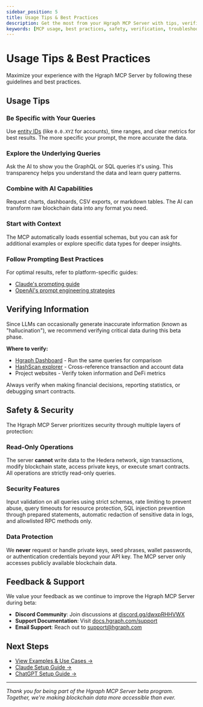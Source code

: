 ```yaml
---
sidebar_position: 5
title: Usage Tips & Best Practices
description: Get the most from your Hgraph MCP Server with tips, verification, and safety information
keywords: [MCP usage, best practices, safety, verification, troubleshooting]
---
```


# Usage Tips & Best Practices

Maximize your experience with the Hgraph MCP Server by following these guidelines and best practices.

## Usage Tips

### Be Specific with Your Queries
Use [entity IDs](./examples#tips-for-better-results) (like `0.0.XYZ` for accounts), time ranges, and clear metrics for best results. The more specific your prompt, the more accurate the data.

### Explore the Underlying Queries
Ask the AI to show you the GraphQL or SQL queries it's using. This transparency helps you understand the data and learn query patterns.

### Combine with AI Capabilities
Request charts, dashboards, CSV exports, or markdown tables. The AI can transform raw blockchain data into any format you need.

### Start with Context
The MCP automatically loads essential schemas, but you can ask for additional examples or explore specific data types for deeper insights.

### Follow Prompting Best Practices
For optimal results, refer to platform-specific guides:
- [Claude's prompting guide](https://docs.anthropic.com/en/docs/build-with-claude/prompt-engineering/overview)
- [OpenAI's prompt engineering strategies](https://platform.openai.com/docs/guides/prompt-engineering)

## Verifying Information

Since LLMs can occasionally generate inaccurate information (known as "hallucination"), we recommend verifying critical data during this beta phase.

**Where to verify:**
- [Hgraph Dashboard](https://dashboard.hgraph.com) - Run the same queries for comparison
- [HashScan explorer](https://hashscan.io) - Cross-reference transaction and account data
- Project websites - Verify token information and DeFi metrics

Always verify when making financial decisions, reporting statistics, or debugging smart contracts.

## Safety & Security

The Hgraph MCP Server prioritizes security through multiple layers of protection:

### Read-Only Operations
The server **cannot** write data to the Hedera network, sign transactions, modify blockchain state, access private keys, or execute smart contracts. All operations are strictly read-only queries.

### Security Features
Input validation on all queries using strict schemas, rate limiting to prevent abuse, query timeouts for resource protection, SQL injection prevention through prepared statements, automatic redaction of sensitive data in logs, and allowlisted RPC methods only.

### Data Protection
We **never** request or handle private keys, seed phrases, wallet passwords, or authentication credentials beyond your API key. The MCP server only accesses publicly available blockchain data.

## Feedback & Support

We value your feedback as we continue to improve the Hgraph MCP Server during beta:

- **Discord Community**: Join discussions at [discord.gg/dwxpRHHVWX](https://discord.gg/dwxpRHHVWX)
- **Support Documentation**: Visit [docs.hgraph.com/support](https://docs.hgraph.com/support)
- **Email Support**: Reach out to [support@hgraph.com](mailto:support@hgraph.com)

## Next Steps

- [View Examples & Use Cases →](./examples)
- [Claude Setup Guide →](./setup-claude)
- [ChatGPT Setup Guide →](./setup-chatgpt)

---

*Thank you for being part of the Hgraph MCP Server beta program. Together, we're making blockchain data more accessible than ever.*